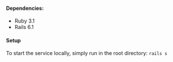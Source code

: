 #### Dependencies:
- Ruby 3.1
- Rails 6.1

#### Setup
To start the service locally, simply run in the root directory:
`rails s`
